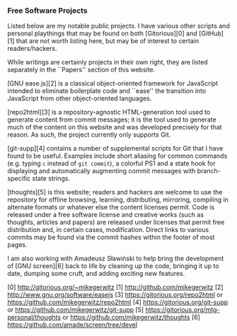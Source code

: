 ### Free Software Projects

Listed below are my notable public projects. I have various other scripts and
personal playthings that may be found on both [Gitorious][0] and [GitHub][1]
that are not worth listing here, but may be of interest to certain
readers/hackers.

While writings are certainly projects in their own right, they are listed
separately in the ``Papers'' section of this website.

[GNU ease.js][2] is a classical object-oriented framework for JavaScript intended to
eliminate boilerplate code and ``ease'' the transition into JavaScript from
other object-oriented languages.

[repo2html][3] is a repository-agnostic HTML-generation tool used to generate
content from commit messages; it is the tool used to generate much of the
content on this website and was developed precisely for that reason. As such,
the project currently only supports Git.

[git-supp][4] contains a number of supplemental scripts for Git that I have
found to be useful. Examples include short aliasing for common commands (e.g.
typing `c` instead of `git commit`), a colorful PS1 and a state hook for
displaying and automatically augmenting commit messages with branch-specific
state strings.

[thoughts][5] is this website; readers and hackers are welcome to use the
repository for offline browsing, learning, distributing, mirroring, compiling in
alternate formats or whatever else the content licenses permit. Code is released
under a free software license and creative works (such as thoughts, articles and
papers) are released under licenses that permit free distribution and, in
certain cases, modification. Direct links to various commits may be found via
the commit hashes within the footer of most pages.

I am also working with Amadeusz Sławiński to help bring the development of [GNU
screen][6] back to life by cleaning up the code, bringing it up to date, dumping
some cruft, and adding exciting new features.


[0] http://gitorious.org/~mikegerwitz
[1] http://github.com/mikegerwitz
[2] http://www.gnu.org/software/easejs
[3] https://gitorious.org/repo2html or https://github.com/mikegerwitz/repo2html
[4] https://gitorious.org/git-supp or https://github.com/mikegerwitz/git-supp
[5] https://gitorious.org/mtg-personal/thoughts or
https://github.com/mikegerwitz/thoughts
[6] https://github.com/amade/screen/tree/devel
